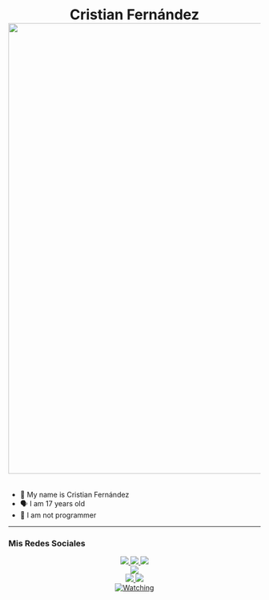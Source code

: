 <h1 align="center"> Cristian Fernández <img src="" width="900px" alt=""><br></h1>
<p align="center">
  <img src="" />
</p>

- 👼 My name is Cristian Fernández
- 🗣️ I am 17 years old 
- 🔭 I am not programmer

</p>

------
### Mis Redes Sociales
<p align="center">
  <a href="https://instagram.com/kael_bot"><img src="https://img.shields.io/badge/Instagram-E4405F?style=for-the-badge&logo=instagram&logoColor=white"/> 
  <a href="https://wa.me/6285601517617"><img src="https://img.shields.io/badge/WhatsApp-25D366?style=for-the-badge&logo=whatsapp&logoColor=white" />
  <a href="https://t.me/irkham_1"><img src="https://img.shields.io/badge/Telegram-%230088cc.svg?&style=for-the-badge&logo=telegram&logoColor=white" /> <br>
  <a href="https://www.youtube.com/channel/UCqfsqGdleLAxtJ71COubRRQ/featured"><img src="https://img.shields.io/badge/YouTube-Kanna Chan-ff0000?style=for-the-badge&logo=youtube&logoColor=ff0000&link=https://youtube.com/channel/UCdzWwbApjkyODby7_MoRYlA" /><br>
  <a name=Kanna-Chan&label=VIEWS&style=flat-square&color=orange" />
  <a href="https://github.com/irham01"><img src="https://img.shields.io/badge/-GitHub-black?style=flat-square&logo=github" /> 
  <a href="https://www.youtube.com/channel/UCqfsqGdleLAxtJ71COubRRQ/featured"><img src="https://img.shields.io/youtube/channel/subscribers/UCdzWwbApjkyODby7_MoRYlA?style=social" /> <br>
  <a href="https://komarev.com/ghpvc/?username=Kanna-Chan&color=blue&style=flat-square&label=Profile+Views"><img title="Watching" src="https://komarev.com/ghpvc/?username=Kanna-Chan&color=blue&style=flat-square&label=Profile+View"></a>
</p>

<img src="https://i.ibb.co/4TjHDLK/ara-anime.gif" width="5px" alt="">

</details>
